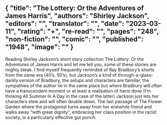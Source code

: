 {
 "title": "The Lottery: Or the Adventures of James Harris",
 "authors": "Shirley Jackson",
 "editors": "",
 "translator": "",
 "date": "2023-03-11",
 "rating": "+",
 "re-read": "",
 "pages": "248",
 "non-fiction": "",
 "comic": "",
 "published": "1948",
 "image": ""
}
---

Reading Shirley Jackson’s short story collection The Lottery: Or the Adventures of James Harris and let me tell you, some of these stories are mighty bleak. I find myself frequently reminded of Ray Bradbury’s shorts from the same era (40’s, 50’s), but Jackson’s a kind of through-a-glass-darkly version of Bradbury, the setups and characters are familiar, the sympathies of the author lie in the same place but where Bradbury will often have a transcendent moment or at least a realisation of harm done (I’m thinking All Summer In A Day in the case of the latter) Jackson just lets her characters stew and will often double down. The last passage of The Flower Garden where the protagonist turns away from her erstwhile friend and walks away “with great dignity”, embracing her class position in the racist society, is a particularly effective gut punch.
